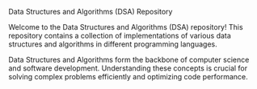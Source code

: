 

Data Structures and Algorithms (DSA) Repository

Welcome to the Data Structures and Algorithms (DSA) repository! This repository contains a collection of implementations of various data structures and algorithms in different programming languages.

Data Structures and Algorithms form the backbone of computer science and software development. Understanding these concepts is crucial for solving complex problems efficiently and optimizing code performance.
